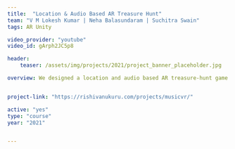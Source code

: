 ```yaml
---
title:  "Location & Audio Based AR Treasure Hunt"
team: "V M Lokesh Kumar | Neha Balasundaram | Suchitra Swain"
tags: AR Unity

video_provider: "youtube"
video_id: gArph2JC5p8

header:
    teaser: /assets/img/projects/2021/project_banner_placeholder.jpg

overview: We designed a location and audio based AR treasure-hunt game. In this game one would start at a specific location with an initial clue. Each clue has to be followed to reach the next location. In this game one has to rely on the spatial audio to navigate and find the treasure box. There are certain easter eggs as well at specific spots.


project-link: "https://rishivanukuru.com/projects/musicvr/" 

active: "yes"
type: "course"
year: "2021"


---
```


